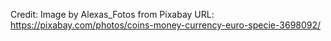 Credit: Image by Alexas_Fotos from Pixabay 
URL: https://pixabay.com/photos/coins-money-currency-euro-specie-3698092/

